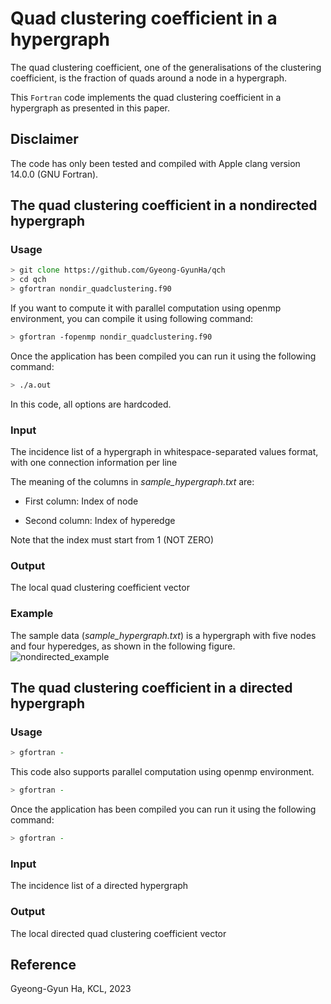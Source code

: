 # Quad clustering coefficient in a hypergraph
The quad clustering coefficient, one of the generalisations of the clustering coefficient, is the fraction of quads around a node in a hypergraph.

This `Fortran` code implements the quad clustering coefficient in a hypergraph as presented in this paper.

## Disclaimer
The code has only been tested and compiled with Apple clang version 14.0.0 (GNU Fortran).

## The quad clustering coefficient in a nondirected hypergraph

### Usage
```zsh
> git clone https://github.com/Gyeong-GyunHa/qch
> cd qch
> gfortran nondir_quadclustering.f90
```

If you want to compute it with parallel computation using openmp environment, you can compile it using following command:
```zsh
> gfortran -fopenmp nondir_quadclustering.f90
```

Once the application has been compiled you can run it using the following command:
```zsh
> ./a.out
```

In this code, all options are hardcoded.

### Input
The incidence list of a hypergraph in whitespace-separated values format, with one connection information per line

The meaning of the columns in *sample_hypergraph.txt* are:

- First column: Index of node 

- Second column: Index of hyperedge

Note that the index must start from 1 (NOT ZERO)

### Output
The local quad clustering coefficient vector

### Example
The sample data (*sample_hypergraph.txt*) is a hypergraph with five nodes and four hyperedges, as shown in the following figure.
![nondirected_example](https://github.com/Gyeong-GyunHa/qch/assets/25861047/a79881c5-c4ca-4d00-8ae3-e174860652f6)




## The quad clustering coefficient in a directed hypergraph

### Usage
```zsh
> gfortran -
```

This code also supports parallel computation using openmp environment.
```zsh
> gfortran -
```

Once the application has been compiled you can run it using the following command:
```zsh
> gfortran -
```

### Input
The incidence list of a directed hypergraph

### Output
The local directed quad clustering coefficient vector


## Reference


Gyeong-Gyun Ha, KCL, 2023




